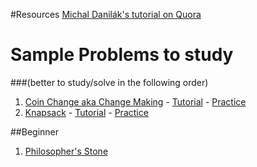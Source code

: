 #Resources
[Michal Danilák's tutorial on Quora](https://www.quora.com/Are-there-any-good-resources-or-tutorials-for-dynamic-programming-DP-besides-the-TopCoder-tutorial/answer/Michal-Danil%C3%A1k?share=1&srid=3OBi)


# Sample Problems to study
###(better to study/solve in the following order)
1. [Coin Change aka Change Making](https://en.wikipedia.org/wiki/Change-making_problem) - [Tutorial](https://www.geeksforgeeks.org/coin-change-dp-7) - [Practice](https://leetcode.com/problems/coin-change-2/description)
2. [Knapsack](https://en.wikipedia.org/wiki/Knapsack_problem) - [Tutorial](https://www.geeksforgeeks.org/0-1-knapsack-problem-dp-10) - [Practice](https://www.spoj.com/problems/KNAPSACK)

##Beginner
1. [Philosopher's Stone](https://www.spoj.com/problems/BYTESM2)